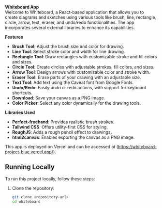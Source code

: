 **Whiteboard App**  
Welcome to Whiteboard, a React-based application that allows you to create diagrams and sketches using various tools like brush, line, rectangle, circle, arrow, text, eraser, and undo/redo functionalities. The app incorporates several external libraries to enhance its capabilities.

**Features**  
- **Brush Tool**: Adjust the brush size and color for drawing.  
- **Line Tool**: Select stroke color and width for line drawing.  
- **Rectangle Tool**: Draw rectangles with customizable stroke and fill colors and sizes.  
- **Circle Tool**: Create circles with adjustable strokes, fill colors, and sizes.  
- **Arrow Tool**: Design arrows with customizable color and stroke width.  
- **Eraser Tool**: Erase parts of your drawing with an adjustable size.  
- **Text Tool**: Add text using the Caveat font from Google Fonts.  
- **Undo/Redo**: Easily undo or redo actions, with support for keyboard shortcuts.  
- **Download**: Save your canvas as a PNG image.  
- **Color Picker**: Select any color dynamically for the drawing tools.  

**Libraries Used**  
- **Perfect-freehand**: Provides realistic brush strokes.  
- **Tailwind CSS**: Offers utility-first CSS for styling.  
- **RoughJS**: Adds a rough pencil effect to drawings.  
- **html2canvas**: Enables exporting the canvas as a PNG image.


This app is deployed on Vercel and can be accessed at (https://whiteboard-project-blue.vercel.app/).

## Running Locally

To run this project locally, follow these steps:

1. Clone the repository:
   ```bash
   git clone <repository-url>
   cd whiteboard
